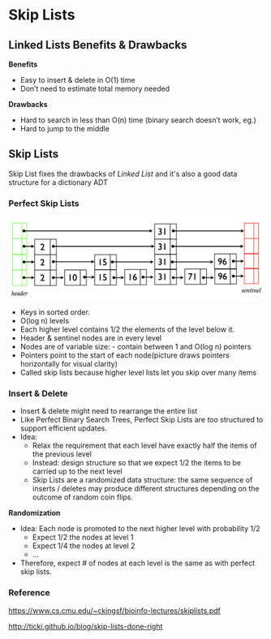# Skip Lists

## Linked Lists Benefits & Drawbacks

**Benefits**

- Easy to insert & delete in O(1) time 
- Don’t need to estimate total memory needed
  
**Drawbacks**

- Hard to search in less than O(n) time (binary search doesn’t work, eg.)
- Hard to jump to the middle

## Skip Lists
Skip List fixes the drawbacks of _Linked List_ and it's also a good data structure for a dictionary ADT

### Perfect Skip Lists

![Skip List](skiplist.png)

* Keys in sorted order. 
* O(log n) levels
* Each higher level contains 1/2 the elements of the level below it.
* Header & sentinel nodes are in every level
* Nodes are of variable size: - contain between 1 and O(log n) pointers
* Pointers point to the start of each node(picture draws pointers horizontally for visual clarity)
* Called skip lists because higher level lists let you skip over many items

### Insert & Delete

* Insert & delete might need to rearrange the entire list
* Like Perfect Binary Search Trees, Perfect Skip Lists are _too_ structured to support efficient updates.
* Idea:
  - Relax the requirement that each level have exactly half the items of the previous level 
  - Instead: design structure so that we expect 1/2 the items to be carried up to the next level
  - Skip Lists are a randomized data structure: the same sequence of inserts / deletes may produce different structures depending on the outcome of random coin flips.
    
**Randomization**

* Idea: Each node is promoted to the next higher level with probability 1/2
  - Expect 1/2 the nodes at level 1
  - Expect 1/4 the nodes at level 2
  - ...
* Therefore, expect # of nodes at each level is the same as with perfect skip lists.

### Reference
https://www.cs.cmu.edu/~ckingsf/bioinfo-lectures/skiplists.pdf

http://ticki.github.io/blog/skip-lists-done-right